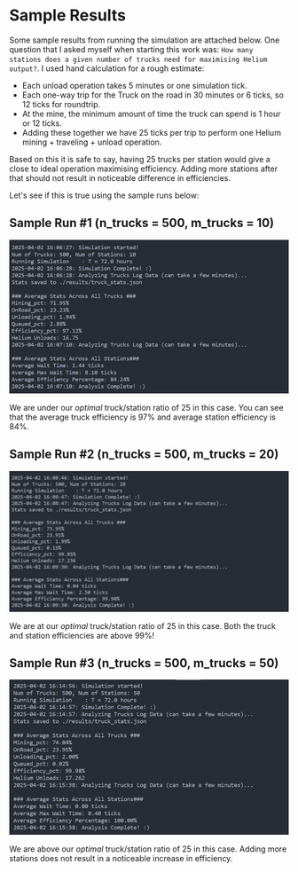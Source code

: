 # Sample Results

Some sample results from running the simulation are attached below. One question that I asked myself when starting this work was: `How many stations does a given number of trucks need for maximising Helium output?`. I used hand calculation for a rough estimate:
- Each unload operation takes 5 minutes or one simulation tick. 
- Each one-way trip for the Truck on the road in 30 minutes or 6 ticks, so 12 ticks for roundtrip. 
- At the mine, the minimum amount of time the truck can spend is 1 hour or 12 ticks.
- Adding these together we have 25 ticks per trip to perform one Helium mining + traveling + unload operation.

Based on this it is safe to say, having 25 trucks per station would give a close to ideal operation maximising efficiency. Adding more stations after that should not result in noticeable difference in efficiencies. 

Let's see if this is true using the sample runs below: 

## Sample Run #1 (n_trucks = 500, m_trucks = 10)
![Sample Run 1](./sample_run_1.png)

We are under our *optimal* truck/station ratio of 25 in this case. You can see that the average truck efficiency is 97% and average station efficiency is 84%. 

## Sample Run #2 (n_trucks = 500, m_trucks = 20)
![Sample Run 2](./sample_run_2.png)

We are at our *optimal* truck/station ratio of 25 in this case. Both the truck and station efficiencies are above 99%!

## Sample Run #3 (n_trucks = 500, m_trucks = 50)
![Sample Run 3](./sample_run_3.png)

We are above our *optimal* truck/station ratio of 25 in this case. Adding more stations does not result in a noticeable increase in efficiency.
